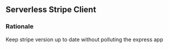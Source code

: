 ## Serverless Stripe Client

### Rationale

Keep stripe version up to date without polluting the express app
